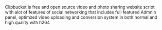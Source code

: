 Clipbucket is free and open source video and photo sharing website script with alot of features of social networking that includes full featured Admnin panel, optimzed video uploading and conversion system in both normal and high quality with h264